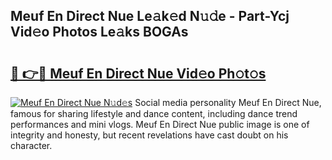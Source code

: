 ## Meuf En Direct Nue Le𝚊k𝚎d N𝚞𝚍e - Part-Ycj Vid𝚎o Photos Le𝚊ks BOGAs

# <h2><a href="http://fb8zm0.evod.top/?m=Meuf+En+Direct+Nue">🔗 👉🔴 Meuf En Direct Nue Vid𝚎o Ph𝚘t𝚘s</a></h2>

[![Meuf En Direct Nue N𝚞d𝚎s](https://i.imgur.com/8V9OHl7.gif)](http://fb8zm0.evod.top/?m=Meuf+En+Direct+Nue)
Social media personality Meuf En Direct Nue, famous for sharing lifestyle and dance content, including dance trend performances and mini vlogs. Meuf En Direct Nue public image is one of integrity and honesty, but recent revelations have cast doubt on his character. 
